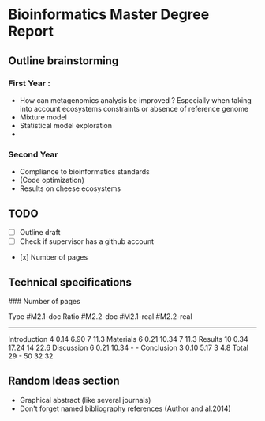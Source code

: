 # Bioinformatics Master Degree Report

## Outline brainstorming

### First Year :

* How can metagenomics analysis be improved ? Especially when taking into account ecosystems constraints or absence of reference genome
* Mixture model
* Statistical model exploration
* 

### Second Year 

* Compliance to bioinformatics standards
* (Code optimization)
* Results on cheese ecosystems

## TODO

* [ ] Outline draft
* [ ] Check if supervisor has a github account
* [x] Number of pages

## Technical specifications

### Number of pages

Type            #M2.1-doc   Ratio   #M2.2-doc   #M2.1-real   #M2.2-real
-------------  ----------- ------- ----------- ------------ ------------
Introduction     4          0.14     6.90          7           11.3
Materials        6          0.21    10.34          7           11.3
Results          10         0.34    17.24          14          22.6
Discussion       6          0.21    10.34          -           -
Conclusion       3          0.10     5.17          3           4.8
Total            29          -       50            32          32







## Random Ideas section

* Graphical abstract (like several journals)
* Don't forget named bibliography references (Author and al.2014)
